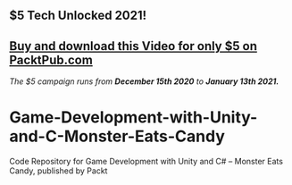 ## $5 Tech Unlocked 2021!
[Buy and download this Video for only $5 on PacktPub.com](https://www.packtpub.com/product/game-development-with-unity-and-c-monster-eats-candy-video/9781839212390)
-----
*The $5 campaign         runs from __December 15th 2020__ to __January 13th 2021.__*

# Game-Development-with-Unity-and-C-Monster-Eats-Candy
Code Repository for Game Development with Unity and C# – Monster Eats Candy, published by Packt
